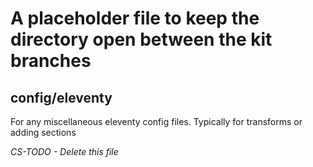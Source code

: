 # A placeholder file to keep the directory open between the kit branches

## config/eleventy

For any miscellaneous eleventy config files. Typically for transforms or adding sections

_CS-TODO - Delete this file_
